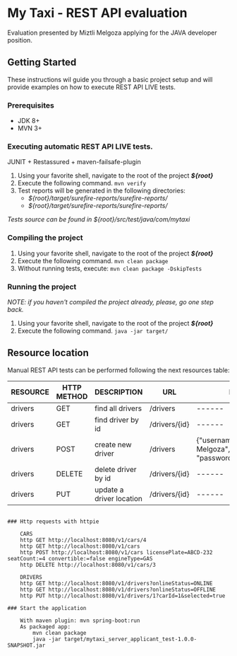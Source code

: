 # My Taxi - REST API evaluation

Evaluation presented by Miztli Melgoza applying for the JAVA developer position.

## Getting Started

These instructions wil guide you through a basic project setup and will provide examples on how to execute REST API LIVE tests.

### Prerequisites
- JDK 8+
- MVN 3+

### Executing automatic REST API LIVE tests.
JUNIT + Restassured + maven-failsafe-plugin

1. Using your favorite shell, navigate to the root of the project ***${root}*** 
2. Execute the following command. `mvn verify`
3. Test reports will be generated in the following directories:
    - *${root}/target/surefire-reports/surefire-reports/*
    - *${root}/target/surefire-reports/surefire-reports/*

*Tests source can be found in ${root}/src/test/java/com/mytaxi*

### Compiling the project
1. Using your favorite shell, navigate to the root of the project ***${root}*** 
2. Execute the following command. `mvn clean package`
3. Without running tests, execute:  `mvn clean package -DskipTests`
### Running the project
*NOTE: if you haven't compiled the project already, please, go one step back.*
1. Using your favorite shell, navigate to the root of the project ***${root}*** 
2. Execute the following command. `java -jar target/`

## Resource location
Manual REST API tests can be performed following the next resources table:

| RESOURCE    | HTTP METHOD | DESCRIPTION      | URL         | BODY   | SUCCESS      | FAILURE             |
| ----------- | ----------- | ---------------- | ----------- | ------ | ------------ | ------------------- |
| drivers     | GET         | find all drivers | /drivers    | ------ | HTTP.OK(200) | HTTP.NOT_FOUND(404) |
| drivers     | GET         | find driver by id | /drivers/{id}    | ------ | HTTP.OK(200) | HTTP.NOT_FOUND(404) |
| drivers     | POST         | create new driver | /drivers    | {"username":"Miztli Melgoza", "password":"abcd1234"} | HTTP.CREATED(201) | HTTP.CONFLICT(409) |
| drivers     | DELETE         | delete driver by id | /drivers/{id}    | ------ | HTTP.NO_CONTENT(204) | HTTP.NOT_FOUND(404) |
| drivers     | PUT         | update a driver location | /drivers/{id}    | ------ | HTTP.NO_CONTENT(204) | HTTP.NOT_FOUND(404) |


```

### Http requests with httpie

    CARS
    http GET http://localhost:8080/v1/cars/4
    http GET http://localhost:8080/v1/cars
    http POST http://localhost:8080/v1/cars licensePlate=ABCD-232 seatCount:=4 convertible:=false engineType=GAS
    http DELETE http://localhost:8080/v1/cars/3

    DRIVERS
    http GET http://localhost:8080/v1/drivers?onlineStatus=ONLINE
    http GET http://localhost:8080/v1/drivers?onlineStatus=OFFLINE
    http PUT http://localhost:8080/v1/drivers/1?carId=1&selected=true

### Start the application

    With maven plugin: mvn spring-boot:run
    As packaged app: 
        mvn clean package
        java -jar target/mytaxi_server_applicant_test-1.0.0-SNAPSHOT.jar